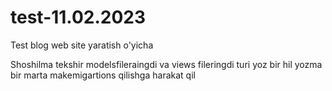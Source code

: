 # test-11.02.2023

Test blog web site yaratish o'yicha

Shoshilma tekshir modelsfileraingdi va views fileringdi turi yoz bir hil yozma bir marta makemigartions qilishga harakat qil
